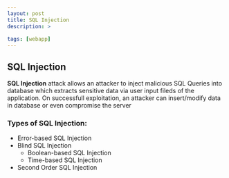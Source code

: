 ```yaml
---
layout: post
title: SQL Injection
description: >

tags: [webapp]
---
```


## SQL Injection

**SQL Injection** attack allows an attacker to inject malicious SQL Queries into database which extracts sensitive data via user input fileds of the application. On successfull exploitation, an attacker can insert/modify data in database or even compromise the server 

### Types of SQL Injection:
 - Error-based SQL Injection
 - Blind SQL Injection
   - Boolean-based SQL Injection
   - Time-based SQL Injection
 - Second Order SQL Injection  
